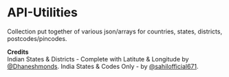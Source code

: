 # API-Utilities
Collection put together of various json/arrays for countries, states, districts, postcodes/pincodes.

<b>Credits</b><br>
Indian States & Districts - Complete with Latitute & Longitude by <a href="https://github.com/Dhaneshmonds">@Dhaneshmonds</a>.
India States & Codes Only - by <a href="https://github.com/sahilofficial671">@sahilofficial671</a>.

